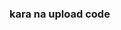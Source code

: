 ### kara na upload code

<!--
**E-property-deals/E-Property-Deals** is a ✨ _special_ ✨ repository because its `README.md` (this file) appears on your GitHub profile.
Mayuri kar na upload code
